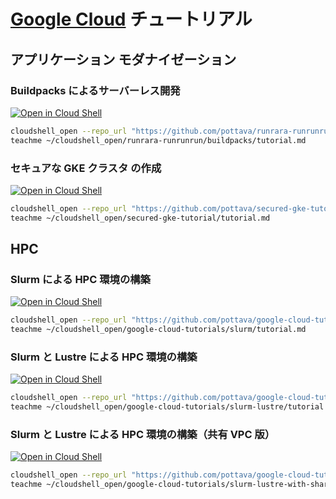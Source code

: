 # [Google Cloud](https://cloud.google.com/?hl=ja) チュートリアル

## アプリケーション モダナイゼーション

### Buildpacks によるサーバーレス開発

[![Open in Cloud Shell](https://gstatic.com/cloudssh/images/open-btn.png)](https://console.cloud.google.com/home/dashboard?cloudshell=true)

```sh
cloudshell_open --repo_url "https://github.com/pottava/runrara-runrunrun.git" --page "shell" --tutorial "buildpacks/tutorial.md"
teachme ~/cloudshell_open/runrara-runrunrun/buildpacks/tutorial.md
```

### セキュアな GKE クラスタ の作成

[![Open in Cloud Shell](https://gstatic.com/cloudssh/images/open-btn.png)](https://console.cloud.google.com/home/dashboard?cloudshell=true)

```sh
cloudshell_open --repo_url "https://github.com/pottava/secured-gke-tutorial.git" --page "shell" --tutorial "tutorial.md"
teachme ~/cloudshell_open/secured-gke-tutorial/tutorial.md
```

## HPC

### Slurm による HPC 環境の構築

[![Open in Cloud Shell](https://gstatic.com/cloudssh/images/open-btn.png)](https://console.cloud.google.com/home/dashboard?cloudshell=true)

```sh
cloudshell_open --repo_url "https://github.com/pottava/google-cloud-tutorials.git" --page "shell" --tutorial "slurm/tutorial.md"
teachme ~/cloudshell_open/google-cloud-tutorials/slurm/tutorial.md
```

### Slurm と Lustre による HPC 環境の構築

[![Open in Cloud Shell](https://gstatic.com/cloudssh/images/open-btn.png)](https://console.cloud.google.com/home/dashboard?cloudshell=true)

```sh
cloudshell_open --repo_url "https://github.com/pottava/google-cloud-tutorials.git" --page "shell" --tutorial "slurm-lustre/tutorial.md"
teachme ~/cloudshell_open/google-cloud-tutorials/slurm-lustre/tutorial.md
```

### Slurm と Lustre による HPC 環境の構築（共有 VPC 版）

[![Open in Cloud Shell](https://gstatic.com/cloudssh/images/open-btn.png)](https://console.cloud.google.com/home/dashboard?cloudshell=true)

```sh
cloudshell_open --repo_url "https://github.com/pottava/google-cloud-tutorials.git" --page "shell" --tutorial "slurm-lustre-with-shared-vpc/tutorial.md"
teachme ~/cloudshell_open/google-cloud-tutorials/slurm-lustre-with-shared-vpc/tutorial.md
```
